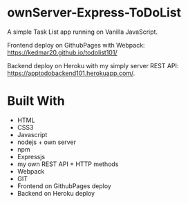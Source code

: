 # ownServer-Express-ToDoList
A simple Task List app running on Vanilla JavaScript. 

Frontend deploy on GithubPages with Webpack: https://kedmar20.github.io/todolist101/

Backend deploy on Heroku with my simply server REST API: https://apptodobackend101.herokuapp.com/.

# Built With
- HTML
- CSS3 
- Javascript
- nodejs + own server
- npm
- Expressjs
- my own REST API + HTTP methods
- Webpack
- GIT
- Frontend on GithubPages deploy
- Backend on Heroku deploy

